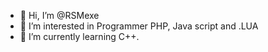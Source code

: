 - 👋 Hi, I’m @RSMexe
- 👀 I’m interested in Programmer PHP, Java script and .LUA
- 🌱 I’m currently learning C++.

<!---
RSMexe/RSMexe is a ✨ special ✨ repository because its `README.md` (this file) appears on your GitHub profile.
You can click the Preview link to take a look at your changes.
--->

